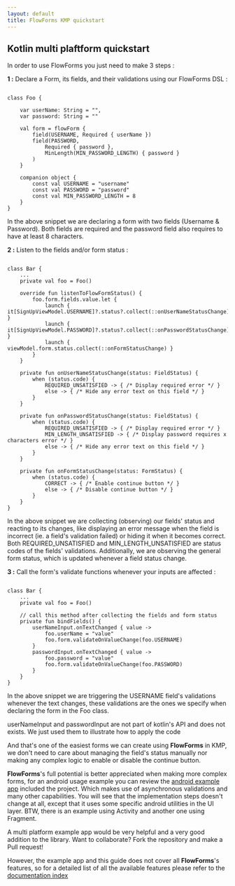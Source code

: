 ```yaml
---
layout: default
title: FlowForms KMP quickstart
---
```


## Kotlin multi plaftform quickstart
In order to use FlowForms you just need to make 3 steps :

**1 :** Declare a Form, its fields, and their validations using our FlowForms DSL :

<pre><code class="kotlin">
class Foo {

    var userName: String = "",
    var password: String = ""

    val form = flowForm {
        field(USERNAME, Required { userName })
        field(PASSWORD,
            Required { password },
            MinLength(MIN_PASSWORD_LENGTH) { password }
        )
    }

    companion object {
        const val USERNAME = "username"
        const val PASSWORD = "password"
        const val MIN_PASSWORD_LENGTH = 8
    }
}
</code></pre>
<p class="comment">In the above snippet we are declaring a form with two fields (Username & Password). Both fields are required and the password field also requires to have at least 8 characters.</p>

**2 :** Listen to the fields and/or form status : 

<pre><code class="kotlin">
class Bar {
    ...
    private val foo = Foo()
    
    override fun listenToFlowFormStatus() {
        foo.form.fields.value.let {
            launch { it[SignUpViewModel.USERNAME]?.status?.collect(::onUserNameStatusChange) }
            launch { it[SignUpViewModel.PASSWORD]?.status?.collect(::onPasswordStatusChange) }
            launch { viewModel.form.status.collect(::onFormStatusChange) }
        }
    }

    private fun onUserNameStatusChange(status: FieldStatus) {
        when (status.code) {
            REQUIRED_UNSATISFIED -> { /* Display required error */ }
            else -> { /* Hide any error text on this field */ }
        }
    }

    private fun onPasswordStatusChange(status: FieldStatus) {
        when (status.code) {
            REQUIRED_UNSATISFIED -> { /* Display required error */ }
            MIN_LENGTH_UNSATISFIED -> { /* Display password requires x characters error */ }
            else -> { /* Hide any error text on this field */ }
        }
    }

    private fun onFormStatusChange(status: FormStatus) {
        when (status.code) {
            CORRECT -> { /* Enable continue button */ }
            else -> { /* Disable continue button */ }
        }
    }
}
</code></pre>
<p class="comment">In the above snippet we are collecting (observing) our fields' status and reacting to its changes, like displaying an error message when the field is incorrect (ie. a field's validation failed) or hiding it when it becomes correct. 
Both REQUIRED_UNSATISFIED and MIN_LENGTH_UNSATISFIED are status codes of the fields' validations.
Additionally, we are observing the general form status, which is updated whenever a field status change.</p>

**3 :** Call the form's validate functions whenever your inputs are affected : 

<pre><code class="kotlin">
class Bar {
    ...
    private val foo = Foo()

    // call this method after collecting the fields and form status
    private fun bindFields() {
        userNameInput.onTextChanged { value ->
            foo.userName = "value"
            foo.form.validateOnValueChange(foo.USERNAME)
        }
        passwordInput.onTextChanged { value ->
            foo.password = "value"
            foo.form.validateOnValueChange(foo.PASSWORD)
        }
    }
}
</code></pre>
<p class="comment">In the above snippet we are triggering the USERNAME field's validations whenever the text changes, these validations are the ones we specify when declaring the form in the Foo class.</p>
<div class="rs-row"> <i class="comment-icon fa-solid fa-circle-info"></i> <div class="comment">userNameInput and passwordInput are not part of kotlin's API and does not exists. We just used them to illustrate how to apply the code</div> </div>

And that's one of the easiest forms we can create using **FlowForms** in KMP, we don't need to care about managing the field's status manually nor making any complex logic to enable or disable the continue button. 

**FlowForms**'s full potential is better appreciated when making more complex forms, for an android usage example you can review the [android example app](https://github.com/rootstrap/FlowForms/tree/main/ExampleApp%20Android/src/main/java/com/rootstrap/flowforms/example) included the project. Which makes use of asynchronous validations and many other capabilities. You will see that the implementation steps doesn't change at all, except that it uses some specific android utilities in the UI layer. BTW, there is an example using Activity and another one using Fragment.

<div class="rs-row center-second-axis"> <i class="comment-icon fa-solid fa-wand-magic-sparkles"></i> <div class="comment">A multi platform example app would be very helpful and a very good addition to the library. Want to collaborate? Fork the repository and make a Pull request! </div> </div>

However, the example app and this guide does not cover all **FlowForms**'s features, so for a detailed list of all the available features please refer to the [documentation index](pages/documentation-index)
